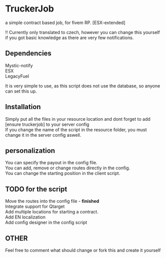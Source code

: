 # TruckerJob

 a simple contract based job, for fivem RP. [ESX-extended]

 !!
 Currently only translated to czech, however you can change this yourself if you got basic knowledge as there are very few notifications.

## Dependencies

 Mystic-notify <br>
 ESX <br>
 LegacyFuel <br>
 
 It is very simple to use, as this script does not use the database, so anyone can set this up.

## Installation

Simply put all the files in your resource location and dont forget to add [ensure truckerjob] to your server config <br>
If you change the name of the script in the resource folder, you must change it in the server config aswell.

## personalization

You can specify the payout in the config file. <br>
You can add, remove or change routes directly in the config. <br>
You can change the starting position in the client script.

## TODO for the script

Move the routes into the config file - **finished** <br>
Integrate support for Qtarget <br>
Add multiple locations for starting a contract. <br>
Add EN localization <br>
Add config designer in the config script <br>

## OTHER
Feel free to comment what should change or fork this and create it yourself
